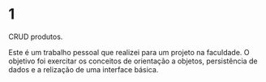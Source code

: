 # 1

CRUD produtos.

Este é um trabalho pessoal que realizei para um projeto na faculdade. O objetivo foi exercitar os conceitos de orientação a objetos, persistência de dados e a relização de uma interface básica.

